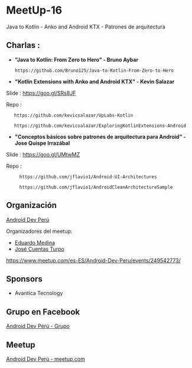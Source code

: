 # MeetUp-16
Java to Kotlin - Anko and Android KTX - Patrones de arquitectura

## Charlas :

- **"Java to Kotlin: From Zero to Hero" - Bruno Aybar**

      https://github.com/Bruno125/Java-to-Kotlin-From-Zero-to-Hero

- **"Kotlin Extensions with Anko and Android KTX" - Kevin Salazar**

 Slide : https://goo.gl/SRs8JF

 Repo :
 
       https://github.com/kevicsalazar/UpLabs-Kotlin
       
       https://github.com/kevicsalazar/ExploringKotlinExtensions-Android

- **"Conceptos básicos sobre patrones de arquitectura para Android" - Jose Quispe Irrazábal**

 Slide : https://goo.gl/UMtwMZ

 Repo  : 
         
         https://github.com/jflavio1/Android-UI-Architectures
         
         https://github.com/jflavio1/AndroidCleanArchitectureSample
 

## Organización 
[Android Dev Perú](https://github.com/Android-Dev-Peru)

Organizadores del meetup:

- [Eduardo Medina](https://github.com/emedinaa)
- [José Cuentas Turpo](https://github.com/PibeDx)

https://www.meetup.com/es-ES/Android-Dev-Peru/events/249542773/

## Sponsors
 - Avantica Tecnology

## Grupo en Facebook 
[Android Dev Perú - Grupo](https://www.facebook.com/groups/androidpe/)

## Meetup 
[Android Dev Perú - meetup.com](https://www.meetup.com/es-ES/Android-Dev-Peru/)
